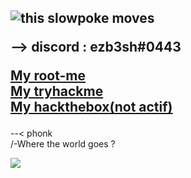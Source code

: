 ### 

<h2>


          
<img src="https://i.redd.it/2na5ouyy733z.gif"  alt="this slowpoke moves"/>

--> discord : ezb3sh#0443 

 <a href="https://www.root-me.org/ezbylovesh?lang=fr">My root-me </a> <br>
  <a href="https://tryhackme.com/p/ezb3sh">My tryhackme </a> <br>
          <a href="https://app.hackthebox.eu/profile/576571">My hackthebox(not actif) </a>

 
</h2>

 --< phonk <br>
  /-Where the world goes ?


<img src="https://komarev.com/ghpvc/?username=ezBYK&label=PROFILE+VIEWS"> 

